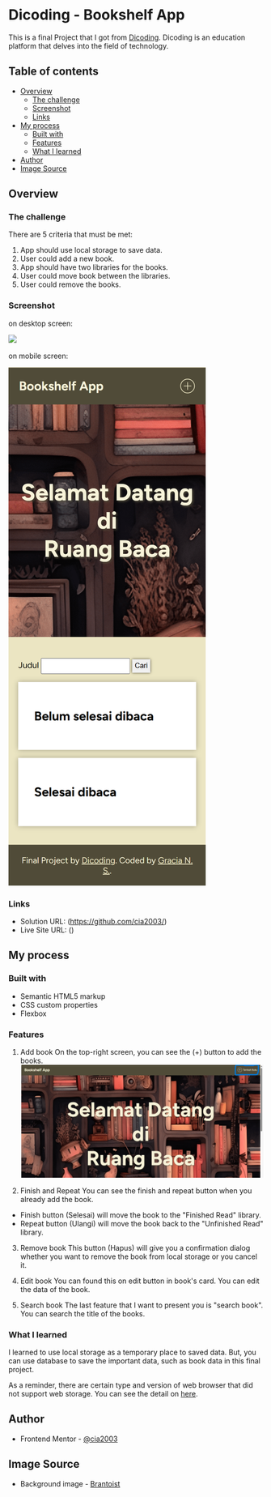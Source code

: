 # Dicoding - Bookshelf App

This is a final Project that I got from [Dicoding](https://www.dicoding.com). Dicoding is an education platform that delves into the field of technology.

## Table of contents

- [Overview](#overview)
  - [The challenge](#the-challenge)
  - [Screenshot](#screenshot)
  - [Links](#links)
- [My process](#my-process)
  - [Built with](#built-with)
  - [Features](#features)
  - [What I learned](#what-i-learned)
- [Author](#author)
- [Image Source](#image-source)

## Overview

### The challenge

There are 5 criteria that must be met:
1. App should use local storage to save data.
2. User could add a new book.
3. App should have two libraries for the books.
4. User could move book between the libraries.
5. User could remove the books.

### Screenshot

on desktop screen:

![](/screenshots/desktop-device.png)

on mobile screen:

![](/screenshots/mobile-device.png)

### Links

- Solution URL: (https://github.com/cia2003/)
- Live Site URL: ()

## My process

### Built with

- Semantic HTML5 markup
- CSS custom properties
- Flexbox

### Features
1. Add book
On the top-right screen, you can see the (+) button to add the books.
![](/screenshots/plus-button-ss.png)

2. Finish and Repeat
You can see the finish and repeat button when you already add the book.
- Finish button (Selesai) will move the book to the "Finished Read" library.
- Repeat button (Ulangi) will move the book back to the "Unfinished Read" library.

3. Remove book
This button (Hapus) will give you a confirmation dialog whether you want to remove the book from local storage or you cancel it.

4. Edit book
You can found this on edit button in book's card. You can edit the data of the book.

5. Search book
The last feature that I want to present you is "search book". You can search the title of the books.

### What I learned
I learned to use local storage as a temporary place to saved data. But, you can use database to save the important data, such as book data in this final project. 

As a reminder, there are certain type and version of web browser that did not support web storage. You can see the detail on [here](https://caniuse.com/?search=webstorage).

## Author

- Frontend Mentor - [@cia2003](https://www.frontendmentor.io/profile/cia2003)

## Image Source
- Background image - [Brantoist](https://aestheticwallpapers.io/user/Brantoist)